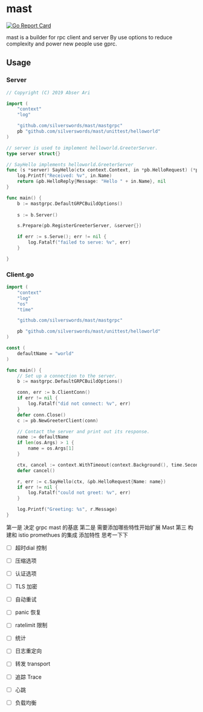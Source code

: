 # mast

[![Go Report Card](https://goreportcard.com/badge/github.com/silverswords/mast)](https://goreportcard.com/report/github.com/silverswords/mast)

mast is a builder for rpc client and server By use options to reduce complexity and power new people use gprc.

## Usage

### Server
```go
// Copyright (C) 2019 Abser Ari

import (
	"context"
	"log"

	"github.com/silverswords/mast/mastgrpc"
	pb "github.com/silverswords/mast/unittest/helloworld"
)

// server is used to implement helloworld.GreeterServer.
type server struct{}

// SayHello implements helloworld.GreeterServer
func (s *server) SayHello(ctx context.Context, in *pb.HelloRequest) (*pb.HelloReply, error) {
	log.Printf("Received: %v", in.Name)
	return &pb.HelloReply{Message: "Hello " + in.Name}, nil
}

func main() {
	b := mastgrpc.DefaultGRPCBuildOptions()
	
	s := b.Server()

	s.Prepare(pb.RegisterGreeterServer, &server{})

	if err := s.Serve(); err != nil {
		log.Fatalf("failed to serve: %v", err)
	}

}
```

### Client.go
```go
import (
	"context"
	"log"
	"os"
	"time"

	"github.com/silverswords/mast/mastgrpc"

	pb "github.com/silverswords/mast/unittest/helloworld"
)

const (
	defaultName = "world"
)

func main() {
	// Set up a connection to the server.
	b := mastgrpc.DefaultGRPCBuildOptions()

	conn, err := b.ClientConn()
	if err != nil {
		log.Fatalf("did not connect: %v", err)
	}
	defer conn.Close()
	c := pb.NewGreeterClient(conn)

	// Contact the server and print out its response.
	name := defaultName
	if len(os.Args) > 1 {
		name = os.Args[1]
	}

	ctx, cancel := context.WithTimeout(context.Background(), time.Second)
	defer cancel()

	r, err := c.SayHello(ctx, &pb.HelloRequest{Name: name})
	if err != nil {
		log.Fatalf("could not greet: %v", err)
	}

	log.Printf("Greeting: %s", r.Message)
}
```

第一是  决定 grpc mast 的基底
第二是 需要添加哪些特性开始扩展 Mast 
第三 构建和 istio  promethues 的集成
添加特性
思考一下下
- [ ] 超时dial 控制

- [ ] 压缩选项

- [ ] 认证选项

- [ ] TLS 加密

- [ ] 自动重试

- [ ] panic 恢复

- [ ] ratelimit 限制

- [ ] 统计

- [ ] 日志重定向

- [ ] 转发 transport

- [ ] 追踪 Trace

- [ ] 心跳

- [ ] 负载均衡

